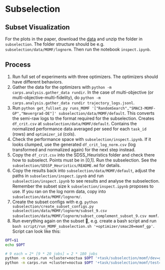 # Subselection

## Subset Visualization
For the plots in the paper, download the [data](https://drive.google.com/file/d/17GtnHx6MKFSB4f89G1MLYHJi-ZHnNFMT/view?usp=sharing) and unzip the folder in `subselection`.
The folder structure should be e.g. `subselection/data/MOMF/lognorm`.
Then run the notebook `inspect.ipynb`.

## Process
1. Run full set of experiments with three optimizers. The optimizers should have different behaviors.
1. Gather the data for the optimizers with `python -m carps.analysis.gather_data rundir`. In the case of multi-objective (or multi-objective-multi-fidelity), do `python -m carps.analysis.gather_data rundir trajectory_logs.jsonl`.
1. Run `python get_fullset.py runs_MOMF '["RandomSearch","SMAC3-MOMF-GP","Nevergrad-DE"]' subselection/data/MOMF/default`. This converts the semi-raw logs to the format required for the subselection. Creates `df_crit.csv` at `subselection/data/MOMF/default`. Contains the normalized performance data averaged per seed for each `task_id` (rows) and `optimizer_id` (cols).
1. Check the performance space with `subselection/inspect.ipynb`. If it looks clumped, use the generated `df_crit_log_norm.csv` (log transformed and normalized again) for the next step instead.
1. Copy the `df_crit.csv` into the SDSS_Heuristics folder and check there how to subselect. Points must be in [0,1]. Run the subselection. See the `subselection/SDSSP_Heuristics/README.md` for details.
1. Copy the results back into `subselection/data/MOMF/default`, adjust the paths in `subselection/inspect.ipynb` and run `subselection/inspect.ipynb` to see results and analyse the subselection. Remember the subset size k `subselection/inspect.ipynb` proposes to use. If you ran on the log norm data, copy into `subselection/data/MOMF/lognorm/`.
1. Create the subset configs with e.g. `python subselection/create_subset_configs.py subselection/data/MOMF/lognorm/subset_9.csv subselection/data/MOMF/lognorm/subset_complement_subset_9.csv momf`.
1. Run everything again on the subset 🙂, e.g. create a bash script and run `bash script/run_MOMF_subselection.sh '+optimizer/smac20=momf_gp'`. Script can look like this:
```bash
OPT=$1
echo $OPT

# 9 each = 2* [9 * 20 jobs] = 2 * 180 jobs
python -m carps.run +cluster=noctua $OPT '+task/subselection/momf/dev=glob(*)' 'seed=range(1,21)' 'baserundir=runs_subset_MOMF/dev' -m 
python -m carps.run +cluster=noctua $OPT '+task/subselection/momf/test=glob(*)' 'seed=range(1,21)' 'baserundir=runs_subset_MOMF/test' -m 
```